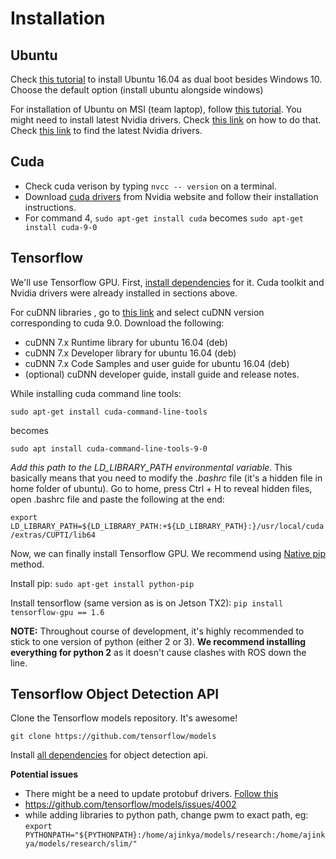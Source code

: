 # Installation 

## Ubuntu
Check [this tutorial](https://youtu.be/qNeJvujdB-0) to install Ubuntu 16.04 as dual boot besides Windows 10. Choose the default option (install ubuntu alongside windows)

For installation of Ubuntu on MSI (team laptop), follow [this tutorial](https://medium.com/@gentra/how-to-install-ubuntu-16-04-on-msi-ge62-6qc-ae4f30f50465). You might need to install latest Nvidia drivers. Check [this link](https://tecadmin.net/install-latest-nvidia-drivers-ubuntu/) on how to do that. Check [this link](http://www.nvidia.com/Download/index.aspx?lang=en-us) to find the latest Nvidia drivers.

## Cuda
- Check cuda verison by typing `nvcc -- version` on a terminal. 
- Download [cuda drivers](https://developer.nvidia.com/cuda-90-download-archive?target_os=Linux&target_arch=x86_64&target_distro=Ubuntu&target_version=1604&target_type=debnetwork
) from Nvidia website and follow their installation instructions. 
- For command 4, `sudo apt-get install cuda` becomes `sudo apt-get install cuda-9-0`

## Tensorflow
We'll use Tensorflow GPU. First, [install dependencies](https://www.tensorflow.org/install/install_linux#tensorflow_gpu_support) for it. Cuda toolkit and Nvidia drivers were already installed in sections above. 

For cuDNN libraries , go to [this link](https://developer.nvidia.com/rdp/cudnn-archive) and select cuDNN version corresponding to cuda 9.0. Download the following:
- cuDNN 7.x Runtime library for ubuntu 16.04 (deb)
- cuDNN 7.x Developer library for ubuntu 16.04 (deb)
- cuDNN 7.x Code Samples and user guide for ubuntu 16.04 (deb)
- (optional) cuDNN developer guide, install guide and release notes.

While installing cuda command line tools:

`sudo apt-get install cuda-command-line-tools`

becomes

`sudo apt install cuda-command-line-tools-9-0`

*Add this path to the LD_LIBRARY_PATH environmental variable*. This basically means that you need to modify the *.bashrc* file (it's a hidden file in home folder of ubuntu). Go to home, press Ctrl + H to reveal hidden files, open .bashrc file and paste the following at the end:

`export LD_LIBRARY_PATH=${LD_LIBRARY_PATH:+${LD_LIBRARY_PATH}:}/usr/local/cuda/extras/CUPTI/lib64`

Now, we can finally install Tensorflow GPU. We recommend using [Native pip](https://www.tensorflow.org/install/install_linux#InstallingNativePip) method. 

Install pip: `sudo apt-get install python-pip`

Install tensorflow (same version as is on Jetson TX2): `pip install tensorflow-gpu == 1.6`

**NOTE:** Throughout course of development, it's highly recommended to stick to one version of python (either 2 or 3). **We recommend installing everything for python 2** as it doesn't cause clashes with ROS down the line.

## Tensorflow Object Detection API
Clone the Tensorflow models repository. It's awesome!

`git clone https://github.com/tensorflow/models` 

Install [all dependencies](https://github.com/tensorflow/models/blob/master/research/object_detection/g3doc/installation.md
) for object detection api.

**Potential issues**

- There might be a need to update protobuf drivers. [Follow this](https://gist.github.com/sofyanhadia/37787e5ed098c97919b8c593f0ec44d8)
- https://github.com/tensorflow/models/issues/4002
- while adding libraries to python path, change pwm to exact path, eg:
`export PYTHONPATH="${PYTHONPATH}:/home/ajinkya/models/research:/home/ajinkya/models/research/slim/"`

